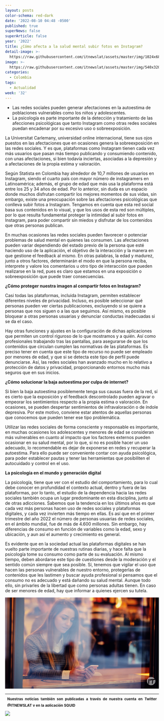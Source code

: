 ```yaml
---
layout: posts
color-schema: red-dark
date: '2022-08-10 04:48 -0500'
published: true
superNews: false
superArticle: false
year: '2022'
title: ¿Cómo afecta a la salud mental subir fotos en Instagram?
detail-image: >-
  https://raw.githubusercontent.com/itnewslat/assets/master/img/1024x680/mujer-en-cafe-con-cel-g-.jpg
image: >-
  https://raw.githubusercontent.com/itnewslat/assets/master/img/540x320/mujer-en-cafe-con-cel-p.jpg
categories:
  - Colombia
tags:
  - Actualidad
week: '32'
---
```

- Las redes sociales pueden generar afectaciones en la autoestima de poblaciones vulnerables como los niños y adolescentes.
- La psicología es parte importante de la detección y tratamiento de las afecciones psicológicas que tanto Instagram como otras redes sociales puedan encadenar por su excesivo uso o sobreexposición.

La Universitat Carlemany, universidad online internacional, tiene sus ojos puestos en las afectaciones que en ocasiones genera la sobreexposición en las redes sociales. Y es que, plataformas como Instagram tienen cada vez más usuarios que pasan más tiempo publicando y consumiendo contenido, con unas afectaciones, si bien todavía inciertas, asociadas a la depresión y a afectaciones de la propia estima y valoración.
 
Según Statista en Colombia hay alrededor de 10,7 millones de usuarios en Instagram, siendo el cuarto país con mayor número de instagramers en Latinoamérica; además, el grupo de edad que más usa la plataforma está entre los 25 y 34 años de edad. Por lo anterior, sin duda es un espacio donde muchos disfrutan compartir los mejores momentos de sus vidas, sin embargo, existe una preocupación sobre las afectaciones psicológicas que conlleva subir fotos a Instagram. Tengamos en cuenta que esta red social basa sus contenidos en lo visual, y que los usos de esta red son múltiples, por lo que resulta fundamental proteger la intimidad al subir fotos en Instagram, para poder compartir sin miedos y disfrutar de los contenidos que otras personas publican.

En muchas ocasiones las redes sociales pueden favorecer o potenciar problemas de salud mental en quienes las consumen. Las afectaciones pueden variar dependiendo del estado previo de la persona que esté haciendo uso de la aplicación, el objetivo de la interacción y la manera en que gestione el feedback al mismo. En otras palabras, la edad y madurez, junto a otros factores, determinarán el modo en que la persona reciba, interprete y valore los comentarios u otro tipo de interacción que pueden realizarse en la red, pues es claro que estamos en una exposición o sobreexposición que puede traer consecuencias.
 
**¿Cómo proteger nuestra imagen al compartir fotos en Instagram?**

Casi todas las plataformas, incluida Instagram, permiten establecer diferentes niveles de privacidad. Incluso, es posible seleccionar qué personas pueden ver ciertas publicaciones, excluyendo si se quiere a personas que nos siguen o a las que seguimos. Así mismo, es posible bloquear a otras personas usuarias y denunciar conductas inadecuadas si se da el caso.

Hay otras funciones y ajustes en la configuración de dichas aplicaciones que permiten un control riguroso de lo que mostramos y a quién. Así como profesionales trabajando tras las pantallas, para asegurarse de que los contenidos que circulan cumplen las normativas de las plataformas. Es preciso tener en cuenta que este tipo de recurso no puede ser empleado por menores de edad, y que si se detecta este tipo de perfil puede denunciarse. Así, las redes sociales han avanzado mucho en lo relativo a protección de datos y privacidad, proporcionando entornos mucho más seguros que en sus inicios.
 
**¿Cómo solucionar la baja autoestima por culpa de internet?**

Si bien la baja autoestima posiblemente tenga sus causas fuera de la red, sí es cierto que la exposición y el feedback descontrolado pueden agravar o empeorar los sentimientos respecto a la propia estima o valoración. En ocasiones, se pueden despertar sentimientos de infravaloración o de índole depresiva. Por este motivo, conviene estar atentos de aquellas personas que conocemos que pueden tener ese tipo problemática.

Utilizar las redes sociales de forma consciente y responsable es importante, en muchas ocasiones los adolescentes y menores de edad se consideran más vulnerables en cuanto al impacto que los factores externos pueden ocasionar en su salud mental, por lo que, si no es posible hacer un uso adecuado, lo recomendable es dejar de exponerse en redes y recuperar la autoestima. Para ello puede ser conveniente contar con ayuda psicológica, para poder establecer pautas y tener las herramientas que posibiliten el autocuidado y control en el uso.
 
**La psicología en el mundo y generación digital**

La psicología, tiene que ver con el estudio del comportamiento, para lo cual debe conocer en profundidad el contexto actual, dentro y fuera de las plataformas, por lo tanto, el estudio de la dependencia hacia las redes sociales también ocupa un lugar predominante en esta disciplina, junto al de otras adicciones. Sabemos que la tendencia en los últimos años es que cada vez más personas hacen uso de redes sociales y plataformas digitales, y cada vez invierten más tiempo en ellas. Es así que en el primer trimestre del año 2022 el número de personas usuarias de redes sociales, en el ámbito mundial, fue de más de 4.600 millones. Sin embargo, hay diferencias de consumo en función de variables como la edad, sexo y ubicación, y aun así el aumento y crecimiento es general.

Es evidente que en la sociedad actual las plataformas digitales se han vuelto parte importante de nuestras rutinas diarias, y hace falta que la psicología tome su consumo como parte de su evaluación. Al mismo tiempo, deben abordarse este tipo de cuestiones desde la moderación y el sentido común siempre que sea posible. Sí, tenemos que vigilar el uso que hacen las personas vulnerables de nuestro entorno, protegerlas de contenidos que les lastimen y buscar ayuda profesional si pensamos que el consumo no es adecuado y está dañando su salud mental. Aunque todo ello, sin privarles de la libertad que como personas adultas tienen. En caso de ser menores de edad, hay que informar a quienes ejercen su tutela.

![](https://raw.githubusercontent.com/itnewslat/assets/master/img/540x320/mujer-en-cafe-con-cel-p.jpg)

<table style="height: 42px;" width="569">
<tbody>
<tr>
<td style="text-align: justify;"><sub><strong>Nuestras noticias también son publicadas a través de nuestra cuenta en Twitter <a href="https://twitter.com/itnewslat?lang=es">@ITNEWSLAT</a> y en la aplicación <a href="https://squidapp.co/en/">SQUID</a></strong></sub></td>
</tr>
</tbody>
</table>

<img src="https://tracker.metricool.com/c3po.jpg?hash=56f88a41e39ab42c063cc51676587a04"/>